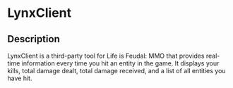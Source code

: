 # LynxClient
## Description
LynxClient is a third-party tool for Life is Feudal: MMO that provides real-time information every time you hit an entity in the game. It displays your kills, total damage dealt, total damage received, and a list of all entities you have hit.
